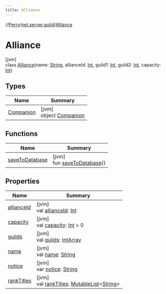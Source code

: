 ```yaml
---
title: Alliance
---
```

//[Perry](../../../index.html)/[net.server.guild](../index.html)/[Alliance](index.html)



# Alliance



[jvm]\
class [Alliance](index.html)(name: [String](https://kotlinlang.org/api/latest/jvm/stdlib/kotlin/-string/index.html), allianceId: [Int](https://kotlinlang.org/api/latest/jvm/stdlib/kotlin/-int/index.html), guild1: [Int](https://kotlinlang.org/api/latest/jvm/stdlib/kotlin/-int/index.html), guild2: [Int](https://kotlinlang.org/api/latest/jvm/stdlib/kotlin/-int/index.html), capacity: [Int](https://kotlinlang.org/api/latest/jvm/stdlib/kotlin/-int/index.html))



## Types


| Name | Summary |
|---|---|
| [Companion](-companion/index.html) | [jvm]<br>object [Companion](-companion/index.html) |


## Functions


| Name | Summary |
|---|---|
| [saveToDatabase](save-to-database.html) | [jvm]<br>fun [saveToDatabase](save-to-database.html)() |


## Properties


| Name | Summary |
|---|---|
| [allianceId](alliance-id.html) | [jvm]<br>val [allianceId](alliance-id.html): [Int](https://kotlinlang.org/api/latest/jvm/stdlib/kotlin/-int/index.html) |
| [capacity](capacity.html) | [jvm]<br>val [capacity](capacity.html): [Int](https://kotlinlang.org/api/latest/jvm/stdlib/kotlin/-int/index.html) = 0 |
| [guilds](guilds.html) | [jvm]<br>val [guilds](guilds.html): [IntArray](https://kotlinlang.org/api/latest/jvm/stdlib/kotlin/-int-array/index.html) |
| [name](name.html) | [jvm]<br>val [name](name.html): [String](https://kotlinlang.org/api/latest/jvm/stdlib/kotlin/-string/index.html) |
| [notice](notice.html) | [jvm]<br>var [notice](notice.html): [String](https://kotlinlang.org/api/latest/jvm/stdlib/kotlin/-string/index.html) |
| [rankTitles](rank-titles.html) | [jvm]<br>val [rankTitles](rank-titles.html): [MutableList](https://kotlinlang.org/api/latest/jvm/stdlib/kotlin.collections/-mutable-list/index.html)&lt;[String](https://kotlinlang.org/api/latest/jvm/stdlib/kotlin/-string/index.html)&gt; |

